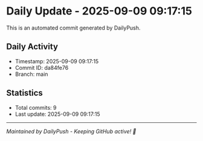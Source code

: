 # Daily Update - 2025-09-09 09:17:15

This is an automated commit generated by DailyPush.

## Daily Activity
- Timestamp: 2025-09-09 09:17:15
- Commit ID: da84fe76
- Branch: main

## Statistics
- Total commits: 9
- Last update: 2025-09-09 09:17:15

---
*Maintained by DailyPush - Keeping GitHub active! 🚀*
